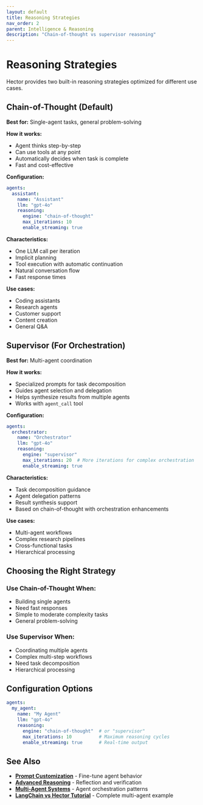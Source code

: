 ```yaml
---
layout: default
title: Reasoning Strategies
nav_order: 2
parent: Intelligence & Reasoning
description: "Chain-of-thought vs supervisor reasoning"
---
```


# Reasoning Strategies

Hector provides two built-in reasoning strategies optimized for different use cases.

## Chain-of-Thought (Default)

**Best for:** Single-agent tasks, general problem-solving

**How it works:**
- Agent thinks step-by-step
- Can use tools at any point
- Automatically decides when task is complete
- Fast and cost-effective

**Configuration:**
```yaml
agents:
  assistant:
    name: "Assistant"
    llm: "gpt-4o"
    reasoning:
      engine: "chain-of-thought"
      max_iterations: 10
      enable_streaming: true
```

**Characteristics:**
- One LLM call per iteration
- Implicit planning
- Tool execution with automatic continuation
- Natural conversation flow
- Fast response times

**Use cases:**
- Coding assistants
- Research agents
- Customer support
- Content creation
- General Q&A

## Supervisor (For Orchestration)

**Best for:** Multi-agent coordination

**How it works:**
- Specialized prompts for task decomposition
- Guides agent selection and delegation
- Helps synthesize results from multiple agents
- Works with `agent_call` tool

**Configuration:**
```yaml
agents:
  orchestrator:
    name: "Orchestrator"
    llm: "gpt-4o"
    reasoning:
      engine: "supervisor"
      max_iterations: 20  # More iterations for complex orchestration
      enable_streaming: true
```

**Characteristics:**
- Task decomposition guidance
- Agent delegation patterns
- Result synthesis support
- Based on chain-of-thought with orchestration enhancements

**Use cases:**
- Multi-agent workflows
- Complex research pipelines
- Cross-functional tasks
- Hierarchical processing

## Choosing the Right Strategy

### Use Chain-of-Thought When:
- Building single agents
- Need fast responses
- Simple to moderate complexity tasks
- General problem-solving

### Use Supervisor When:
- Coordinating multiple agents
- Complex multi-step workflows
- Need task decomposition
- Hierarchical processing

## Configuration Options

```yaml
agents:
  my_agent:
    name: "My Agent"
    llm: "gpt-4o"
    reasoning:
      engine: "chain-of-thought"  # or "supervisor"
      max_iterations: 10          # Maximum reasoning cycles
      enable_streaming: true      # Real-time output
```

## See Also

- **[Prompt Customization](prompt-customization)** - Fine-tune agent behavior
- **[Advanced Reasoning](advanced-reasoning)** - Reflection and verification
- **[Multi-Agent Systems](../multi-agent-systems)** - Agent orchestration patterns
- **[LangChain vs Hector Tutorial](../../architecture-design/TUTORIAL_MULTI_AGENT)** - Complete multi-agent example
